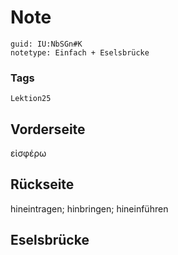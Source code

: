 # Note
```
guid: IU:NbSGn#K
notetype: Einfach + Eselsbrücke
```

### Tags
```
Lektion25
```

## Vorderseite
εἰσφέρω

## Rückseite
hineintragen; hinbringen; hineinführen

## Eselsbrücke

